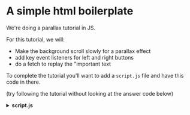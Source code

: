 # A simple html boilerplate 

We're doing a parallax tutorial in JS. 

For this tutorial, we will:

* Make the background scroll slowly for a parallax effect
* add key event listeners for left and right buttons
* do a fetch to replay the "important text

To complete the tutorial you'll want to add a `script.js` file and have this code in there. 

(try following the tutorial without looking at the answer code below)

<p><details>
  <summary><b>script.js</b></summary>
  <pre>

    const body = document.querySelector('body')
    const container = document.querySelector('.container')
    const text = document.querySelector('.text')

    const scrollHandler = e => {
      const scrollPos = e.target.scrollLeft
      body.style.backgroundPositionX = (-0.1*scrollPos) + "px";
    }

    const keyHandler = e => {
      const width = e.target.clientWidth
      const currentPage = Math.floor(container.scrollLeft/width);

      switch (e.keyCode) {
        case 39:
          const nextPage = currentPage+1;
          container.scrollLeft = nextPage*width
          break
        case 37:
          const prevPage = currentPage-1;
          container.scrollLeft = prevPage*width
          break
      }
    }

    const dataHandler = data => text.innerHTML = data[0].body

    container.addEventListener('scroll', scrollHandler)
    body.addEventListener('keydown', keyHandler)
    fetch('https://jsonplaceholder.typicode.com/posts')
      .then(r => r.json())
      .then(dataHandler)

  </pre>
</details></p>